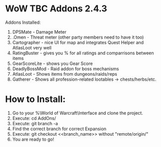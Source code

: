 # WoW TBC Addons 2.4.3

Addons Installed:
1. DPSMate - Damage Meter
2. .Omen - Threat meter (other party members need to have it too)
3. Cartographer - nice UI for map and integrates Quest Helper and AtlasLoot very well
4. RatingBuster - gives you % for all ratings and comparrisons between items
5. GearScoreLite - shows you Gear Score
6. DeadlyBossMod - Raid addon for boss mechanisms
7. AtlasLoot - Shows items from dungeons/raids/reps
8. Gatherer - Shows all profession-related lootables -> chests/herbs/etc.

# How to Install: 
1. Go to your %\World of Warcraft\Interface and clone the project.
2. Execute: cd AddOns/
3. Execute: git branch -a
4. Find the correct branch for correct Expansion
5. Execute: git checkout <<branch_name>> without "remote/origin/"
6. You are ready to go!
